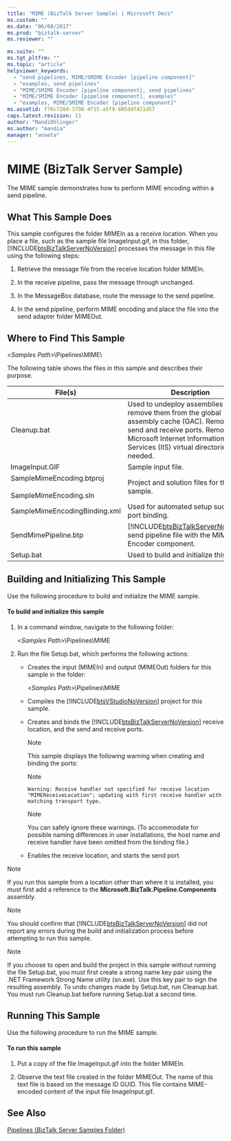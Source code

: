 ```yaml
---
title: "MIME (BizTalk Server Sample) | Microsoft Docs"
ms.custom: ""
ms.date: "06/08/2017"
ms.prod: "biztalk-server"
ms.reviewer: ""

ms.suite: ""
ms.tgt_pltfrm: ""
ms.topic: "article"
helpviewer_keywords: 
  - "send pipelines, MIME/SMIME Encoder [pipeline component]"
  - "examples, send pipelines"
  - "MIME/SMIME Encoder [pipeline component], send pipelines"
  - "MIME/SMIME Encoder [pipeline component], examples"
  - "examples, MIME/SMIME Encoder [pipeline component]"
ms.assetid: f76c720d-3798-4f15-a5f9-885ddf421d57
caps.latest.revision: 13
author: "MandiOhlinger"
ms.author: "mandia"
manager: "anneta"
---
```

# MIME (BizTalk Server Sample)
The MIME sample demonstrates how to perform MIME encoding within a send pipeline.  
  
## What This Sample Does  
 This sample configures the folder MIMEIn as a receive location. When you place a file, such as the sample file ImageInput.gif, in this folder, [!INCLUDE[btsBizTalkServerNoVersion](../includes/btsbiztalkservernoversion-md.md)] processes the message in this file using the following steps:  
  
1.  Retrieve the message file from the receive location folder MIMEIn.  
  
2.  In the receive pipeline, pass the message through unchanged.  
  
3.  In the MessageBox database, route the message to the send pipeline.  
  
4.  In the send pipeline, perform MIME encoding and place the file into the send adapter folder MIMEOut.  
  
## Where to Find This Sample  
 \<*Samples Path*\>\Pipelines\MIME\  
  
 The following table shows the files in this sample and describes their purpose.  
  
|File(s)|Description|  
|---------------|-----------------|  
|Cleanup.bat|Used to undeploy assemblies and remove them from the global assembly cache (GAC). Removes send and receive ports. Removes Microsoft Internet Information Services (IIS) virtual directories as needed.|  
|ImageInput.GIF|Sample input file.|  
|SampleMimeEncoding.btproj<br /><br /> SampleMimeEncoding.sln|Project and solution files for this sample.|  
|SampleMimeEncodingBinding.xml|Used for automated setup such as port binding.|  
|SendMimePipeline.btp|[!INCLUDE[btsBizTalkServerNoVersion](../includes/btsbiztalkservernoversion-md.md)] send pipeline file with the MIME Encoder component.|  
|Setup.bat|Used to build and initialize this sample.|  
  
## Building and Initializing This Sample  
 Use the following procedure to build and initialize the MIME sample.  
  
#### To build and initialize this sample  
  
1.  In a command window, navigate to the following folder:  
  
     \<*Samples Path*\>\Pipelines\MIME  
  
2.  Run the file Setup.bat, which performs the following actions:  
  
    -   Creates the input (MIMEIn) and output (MIMEOut) folders for this sample in the folder:  
  
         \<*Samples Path*\>\Pipelines\MIME  
  
    -   Compiles the [!INCLUDE[btsVStudioNoVersion](../includes/btsvstudionoversion-md.md)] project for this sample.  
  
    -   Creates and binds the [!INCLUDE[btsBizTalkServerNoVersion](../includes/btsbiztalkservernoversion-md.md)] receive location, and the send and receive ports.  
  
        > [!NOTE]
        >  This sample displays the following warning when creating and binding the ports:  
  
        > [!NOTE]
        >  `Warning: Receive handler not specified for receive location "MIMEReceiveLocation"; updating with first receive handler with matching transport type.`  
  
        > [!NOTE]
        >  You can safely ignore these warnings. (To accommodate for possible naming differences in user installations, the host name and receive handler have been omitted from the binding file.)  
  
    -   Enables the receive location, and starts the send port.  
  
> [!NOTE]
>  If you run this sample from a location other than where it is installed, you must first add a reference to the **Microsoft.BizTalk.Pipeline.Components** assembly.  
  
> [!NOTE]
>  You should confirm that [!INCLUDE[btsBizTalkServerNoVersion](../includes/btsbiztalkservernoversion-md.md)] did not report any errors during the build and initialization process before attempting to run this sample.  
  
> [!NOTE]
>  If you choose to open and build the project in this sample without running the file Setup.bat, you must first create a strong name key pair using the .NET Framework Strong Name utility (sn.exe). Use this key pair to sign the resulting assembly. To undo changes made by Setup.bat, run Cleanup.bat. You must run Cleanup.bat before running Setup.bat a second time.  
  
## Running This Sample  
 Use the following procedure to run the MIME sample.  
  
#### To run this sample  
  
1.  Put a copy of the file ImageInput.gif into the folder MIMEIn.  
  
2.  Observe the text file created in the folder MIMEOut. The name of this text file is based on the message ID GUID. This file contains MIME-encoded content of the input file ImageInput.gif.  
  
## See Also  
 [Pipelines (BizTalk Server Samples Folder)](../core/pipelines-biztalk-server-samples-folder.md)